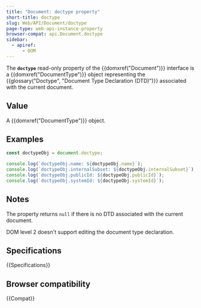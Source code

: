 ```yaml
---
title: "Document: doctype property"
short-title: doctype
slug: Web/API/Document/doctype
page-type: web-api-instance-property
browser-compat: api.Document.doctype
sidebar:
  - apiref:
      - DOM
---
```


The **`doctype`** read-only property of the {{domxref("Document")}} interface is a {{domxref("DocumentType")}} object representing the {{glossary("Doctype", "Document Type Declaration (DTD)")}} associated with the current document.

## Value

A {{domxref("DocumentType")}} object.

## Examples

```js
const doctypeObj = document.doctype;

console.log(`doctypeObj.name: ${doctypeObj.name}`);
console.log(`doctypeObj.internalSubset: ${doctypeObj.internalSubset}`);
console.log(`doctypeObj.publicId: ${doctypeObj.publicId}`);
console.log(`doctypeObj.systemId: ${doctypeObj.systemId}`);
```

## Notes

The property returns `null` if there is no DTD associated with the current
document.

DOM level 2 doesn't support editing the document type declaration.

## Specifications

{{Specifications}}

## Browser compatibility

{{Compat}}
